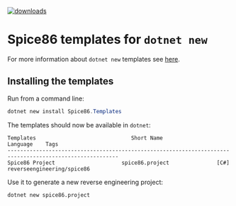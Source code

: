 [![downloads](https://img.shields.io/nuget/dt/avalonia.templates)](https://www.nuget.org/packages/Spice86.Templates/)

# Spice86 templates for `dotnet new`

For more information about `dotnet new` templates see [here](https://blogs.msdn.microsoft.com/dotnet/2017/04/02/how-to-create-your-own-templates-for-dotnet-new/).

## Installing the templates

Run from a command line:

```powershell
dotnet new install Spice86.Templates
```

The templates should now be available in `dotnet`:

```
Templates                              Short Name                 Language    Tags
---------------------------------------------------------------------------------------------------------
Spice86 Project                     spice86.project               [C#]        reverseengineering/spice86
```

Use it to generate a new reverse engineering project:

```
dotnet new spice86.project
```
